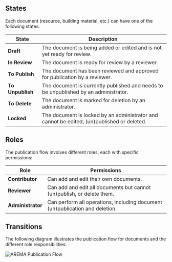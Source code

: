 ## States

Each document (resource, building material, etc.) can have one of the following states:

| State            | Description                                                                                |
| ---------------- | ------------------------------------------------------------------------------------------ |
| **Draft**        | The document is being added or edited and is not yet ready for review.                     |
| **In Review**    | The document is ready for review by a reviewer.                                            |
| **To Publish**   | The document has been reviewed and approved for publication by a reviewer.                 |
| **To Unpublish** | The document is currently published and needs to be unpublished by an administrator.       |
| **To Delete**    | The document is marked for deletion by an administrator.                                   |
| **Locked**       | The document is locked by an administrator and cannot be edited, (un)published or deleted. |

## Roles

The publication flow involves different roles, each with specific permissions:

| Role              | Permissions                                                                  |
| ----------------- | ---------------------------------------------------------------------------- |
| **Contributor**   | Can add and edit their own documents.                                        |
| **Reviewer**      | Can add and edit all documents but cannot (un)publish, or delete them.       |
| **Administrator** | Can perform all operations, including document (un)publication and deletion. |

## Transitions

The following diagram illustrates the publication flow for documents and the different role responsibilities:

![AREMA Publication Flow](images/arema-publication-flow.png 'AREMA Publication Flow')
